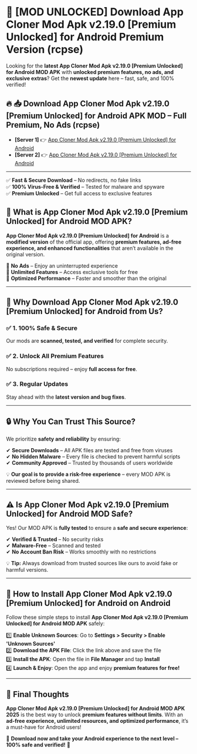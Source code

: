 # 🚀 [MOD UNLOCKED] Download App Cloner Mod Apk v2.19.0 [Premium Unlocked] for Android Premium Version (rcpse)

Looking for the **latest App Cloner Mod Apk v2.19.0 [Premium Unlocked] for Android MOD APK** with **unlocked premium features, no ads, and exclusive extras**? Get the **newest update** here – fast, safe, and 100% verified!  


## 🔥 📥 Download App Cloner Mod Apk v2.19.0 [Premium Unlocked] for Android APK MOD – Full Premium, No Ads (rcpse)

- **[Server 1]** 👉 [App Cloner Mod Apk v2.19.0 [Premium Unlocked] for Android](https://apkcomod.com?title=App_Cloner_Mod_Apk_v2.19.0_[Premium_Unlocked]_for_Android)  
- **[Server 2]** 👉 [App Cloner Mod Apk v2.19.0 [Premium Unlocked] for Android](https://apkcomod.com?title=App_Cloner_Mod_Apk_v2.19.0_[Premium_Unlocked]_for_Android)  

---
✅ **Fast & Secure Download** – No redirects, no fake links  
✅ **100% Virus-Free & Verified** – Tested for malware and spyware  
✅ **Premium Unlocked** – Get full access to exclusive features  


## 📌 What is App Cloner Mod Apk v2.19.0 [Premium Unlocked] for Android MOD APK?

**App Cloner Mod Apk v2.19.0 [Premium Unlocked] for Android** is a **modified version** of the official app, offering **premium features, ad-free experience, and enhanced functionalities** that aren’t available in the original version.  

🔹 **No Ads** – Enjoy an uninterrupted experience  
🔹 **Unlimited Features** – Access exclusive tools for free  
🔹 **Optimized Performance** – Faster and smoother than the original  

---

## 🌟 Why Download App Cloner Mod Apk v2.19.0 [Premium Unlocked] for Android from Us?

### ✅ 1. 100% Safe & Secure  
Our mods are **scanned, tested, and verified** for complete security.  

### ✅ 2. Unlock All Premium Features  
No subscriptions required – enjoy **full access for free**.  

### ✅ 3. Regular Updates  
Stay ahead with the **latest version and bug fixes**.  

---

## 🔒 Why You Can Trust This Source?

We prioritize **safety and reliability** by ensuring:  

✔ **Secure Downloads** – All APK files are tested and free from viruses  
✔ **No Hidden Malware** – Every file is checked to prevent harmful scripts  
✔ **Community Approved** – Trusted by thousands of users worldwide  

💡 **Our goal is to provide a risk-free experience** – every MOD APK is reviewed before being shared.  

---

## ⚠️ Is App Cloner Mod Apk v2.19.0 [Premium Unlocked] for Android MOD Safe?

Yes! Our MOD APK is **fully tested** to ensure a **safe and secure experience**:  

✔ **Verified & Trusted** – No security risks  
✔ **Malware-Free** – Scanned and tested  
✔ **No Account Ban Risk** – Works smoothly with no restrictions  

💡 **Tip:** Always download from trusted sources like ours to avoid fake or harmful versions.  

---

## 📲 How to Install App Cloner Mod Apk v2.19.0 [Premium Unlocked] for Android on Android

Follow these simple steps to install **App Cloner Mod Apk v2.19.0 [Premium Unlocked] for Android MOD APK** safely:  

1️⃣ **Enable Unknown Sources**: Go to **Settings > Security > Enable 'Unknown Sources'**  
2️⃣ **Download the APK File**: Click the link above and save the file  
3️⃣ **Install the APK**: Open the file in **File Manager** and tap **Install**  
4️⃣ **Launch & Enjoy**: Open the app and enjoy **premium features for free!**  

---

## 🚀 Final Thoughts

**App Cloner Mod Apk v2.19.0 [Premium Unlocked] for Android MOD APK 2025** is the best way to unlock **premium features without limits**. With an **ad-free experience, unlimited resources, and optimized performance**, it’s a must-have for Android users!  

🔻 **Download now and take your Android experience to the next level – 100% safe and verified!** 🔻

